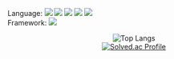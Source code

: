 Language: <img src="https://img.shields.io/badge/HTML5-E34F26?style=flat-square&logo=HTML5&logoColor=white"/> <img src="https://img.shields.io/badge/CSS-1572B6?style=flat-square&logo=CSS3&logoColor=white"/> <img src="https://img.shields.io/badge/JavaScript-F7DF12?style=flat-square&logo=JavaScript&logoColor=white"/> <img src="https://img.shields.io/badge/Python-3776AB?style=flat-square&logo=Python&logoColor=white"/> <img src="https://img.shields.io/badge/Dart-0175C2?style=flat-square&logo=Dart&logoColor=white">  
Framework:  <img src="https://img.shields.io/badge/Flutter-02569B?style=flat-square&logo=Flutter&logoColor=white">  
 <div align="center">  
  
![Top Langs](https://github-readme-stats.vercel.app/api/top-langs/?username=saladlemon&layout=compact&theme=rose_pine)  
[![Solved.ac Profile](http://mazassumnida.wtf/api/generate_badge?boj=saladlemon)](https://solved.ac/saladlemon)  
  
</div>
